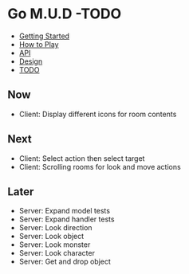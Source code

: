 # Go M.U.D -TODO

- [Getting Started](README.md)
- [How to Play](README-HOWTOPLAY.md)
- [API](README-API.md)
- [Design](README-DESIGN.md)
- [TODO](README-TODO.md)

## Now

- Client: Display different icons for room contents

## Next

- Client: Select action then select target
- Client: Scrolling rooms for look and move actions

## Later

- Server: Expand model tests
- Server: Expand handler tests
- Server: Look direction
- Server: Look object
- Server: Look monster
- Server: Look character
- Server: Get and drop object

